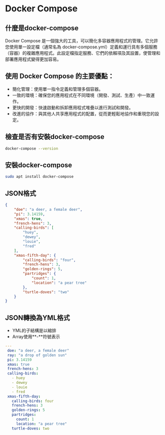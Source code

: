 # Docker Compose

## 什麼是docker-compose

Docker Compose 是一個強大的工具，可以簡化多容器應用程式的管理。它允許您使用單一設定檔（通常名為 docker-compose.yml）定義和運行具有多個服務（容器）的複雜應用程式。此設定檔指定服務、它們的依賴項及其設置，使管理和部署應用程式變得更加容易。

## 使用 Docker Compose 的主要優點：

- 簡化管理：使用單一指令定義和管理多個容器。
- 一致的環境：確保您的應用程式在不同環境（開發、測試、生產）中一致運作。
- 更快的開發：快速啟動和拆卸應用程式堆疊以進行測試和開發。
- 改進的協作：與其他人共享應用程式的配置，從而更輕鬆地協作和重現您的設定。

## 檢查是否有安裝docker-compose

```bash
docker-compose --version
```

## 安裝docker-compose

```bash
sudo apt install docker-compose
```


## JSON格式

```json
{
    "doe": "a deer, a female deer",
    "pi": 3.14159,
    "xmas": true,
    "french-hens": 3,
    "calling-birds": [
        "huey",
        "dewey", 
        "louie",
        "fred"
    ],
    "xmas-fifth-day": {
        "calling-birds": "four",
        "french-hens": 3,
        "golden-rings": 5,
        "partridges": {
            "count": 1,
            "location": "a pear tree"
        },
        "turtle-doves": "two"
    }
}
```

## JSON轉換為YML格式
- YML的子結構是以縮排
- Array使用**-**符號表示

```yml
---
 doe: "a deer, a female deer"
 ray: "a drop of golden sun"
 pi: 3.14159
 xmas: true
 french-hens: 3
 calling-birds:
   - huey
   - dewey
   - louie
   - fred
 xmas-fifth-day:
   calling-birds: four
   french-hens: 3
   golden-rings: 5
   partridges:
     count: 1
     location: "a pear tree"
   turtle-doves: two
```

